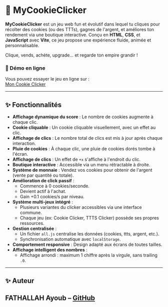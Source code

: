 # 🍪 MyCookieClicker

**MyCookieClicker** est un jeu web fun et évolutif dans lequel tu cliques pour récolter des cookies (ou des TTTs), gagnes de l'argent, et améliores ton rendement via une boutique interactive. Conçu en **HTML**, **CSS**, et **JavaScript** avec **Vite**, ce jeu propose une expérience fluide, animée et personnalisable.

Clique, vends, achète, upgrade... et regarde ton empire grandir !

### 🚀 Démo en ligne
Vous pouvez essayer le jeu en ligne sur :  
[Mon Cookie Clicker](https://formidabledu59.github.io/Cookie_Clicker/)

---

## ✨ Fonctionnalités
- **Affichage dynamique du score** : Le nombre de cookies augmente à chaque clic.
- **Cookie cliquable** : Un cookie cliquable visuellement, avec un effet au clic.
- **Affichage de clics** : Le nombre total de clics est mis à jour après chaque interaction.
- **Pluie de cookies** : À chaque clic, une pluie de cookies dorés tombe à l'écran.
- **Affichage de clics** : Un effet de `+x` s'affiche à l'endroit du clic.
- **Boutique interactive** : Accessible via un menu rétractable à droite.
- **Système de monnaie** : Vendez vos cookies pour obtenir de l'argent (vente par quantité ou totale).
- **Amélioration de click passif** :
  - Commence à 0 cookies/seconde.
  - Devient actif à l'achat.
  - Gain +0.1 cookies/s par niveau.
- **Système multi-jeux intégré** :
  - Plusieurs variantes du clicker accessibles via une interface commune.
  - Chaque jeu (ex: Cookie Clicker, TTTS Clicker) possède ses propres ressources.
- **Gestion centralisée** :
  - Un fichier `all.js` centralise les données (cookies, ttts, argent, etc.).
  - Synchronisation automatique avec `localStorage`.
- **Comportement responsive** : Design adapté aux écrans de toutes tailles.
- **Affichage intelligent des nombres** :
  - Affichage arrondi : maximum 1 chiffre après la virgule, sans trailing `.0`.

---

## ✨ Auteur
FATHALLAH Ayoub – [GitHub](https://github.com/Formidabledu59)
---
